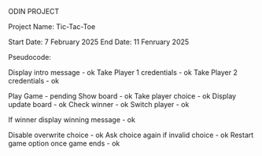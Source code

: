 ODIN PROJECT

Project Name: Tic-Tac-Toe

Start Date: 7 February 2025
End Date: 11 Fenruary 2025

Pseudocode:

Display intro message - ok
Take Player 1 credentials - ok
Take Player 2 credentials - ok

Play Game - pending
  Show board - ok
  Take player choice - ok
  Display update board - ok
  Check winner - ok
  Switch player - ok

If winner display winning message - ok

Disable overwrite choice - ok
Ask choice again if invalid choice - ok
Restart game option once game ends - ok